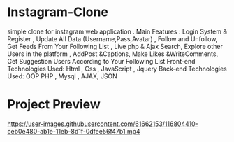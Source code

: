 # Instagram-Clone
simple clone for instagram web application . Main Features : Login System &amp; Register , Update All Data (Username,Pass,Avatar) , Follow and Unfollow, Get Feeds From Your Following List , Live php &amp; Ajax Search, Explore other Users in the platform , AddPost &amp;Captions, Make Likes &amp;WriteComments, Get Suggestion Users According to Your Following List Front-end Technologies Used:  Html , Css  , JavaScript ,  Jquery Back-end Technologies Used:  OOP PHP ,  Mysql ,  AJAX, JSON
# Project Preview 
https://user-images.githubusercontent.com/61662153/116804410-ceb0e480-ab1e-11eb-8d1f-0dfee56f47b1.mp4

